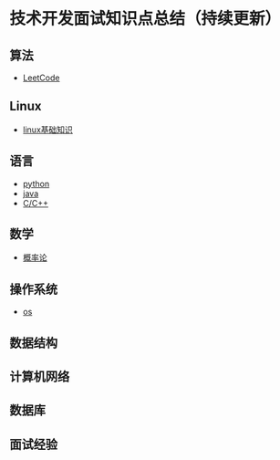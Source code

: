 # 技术开发面试知识点总结（持续更新）

## 算法

- [LeetCode](/docs/notes/algorithm/leetcode.md)
## Linux

- [linux基础知识](/docs/notes/linux/linux.md)

## 语言

- [python](/docs/notes/python/python.md)
- [java](/docs/notes/java/java.md)
- [C/C++]()

## 数学

- [概率论]()

## 操作系统

- [os](/docs/notes/os/os.md)

## 数据结构

## 计算机网络

## 数据库

## 面试经验